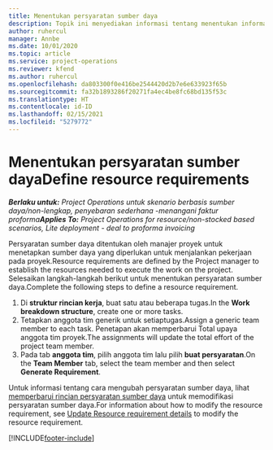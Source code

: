 ```yaml
---
title: Menentukan persyaratan sumber daya
description: Topik ini menyediakan informasi tentang menentukan informasi persyaratan sumber daya.
author: ruhercul
manager: Annbe
ms.date: 10/01/2020
ms.topic: article
ms.service: project-operations
ms.reviewer: kfend
ms.author: ruhercul
ms.openlocfilehash: da803300f0e416be2544420d2b7e6e633923f65b
ms.sourcegitcommit: fa32b1893286f20271fa4ec4be8fc68bd135f53c
ms.translationtype: HT
ms.contentlocale: id-ID
ms.lasthandoff: 02/15/2021
ms.locfileid: "5279772"
---
```

# <a name="define-resource-requirements"></a><span data-ttu-id="2e2d2-103">Menentukan persyaratan sumber daya</span><span class="sxs-lookup"><span data-stu-id="2e2d2-103">Define resource requirements</span></span>

<span data-ttu-id="2e2d2-104">_**Berlaku untuk:** Project Operations untuk skenario berbasis sumber daya/non-lengkap, penyebaran sederhana -menangani faktur proforma_</span><span class="sxs-lookup"><span data-stu-id="2e2d2-104">_**Applies To:** Project Operations for resource/non-stocked based scenarios, Lite deployment - deal to proforma invoicing_</span></span>

<span data-ttu-id="2e2d2-105">Persyaratan sumber daya ditentukan oleh manajer proyek untuk menetapkan sumber daya yang diperlukan untuk menjalankan pekerjaan pada proyek.</span><span class="sxs-lookup"><span data-stu-id="2e2d2-105">Resource requirements are defined by the Project manager to establish the resources needed to execute the work on the project.</span></span> <span data-ttu-id="2e2d2-106">Selesaikan langkah-langkah berikut untuk menentukan persyaratan sumber daya.</span><span class="sxs-lookup"><span data-stu-id="2e2d2-106">Complete the following steps to define a resource requirement.</span></span>

1.  <span data-ttu-id="2e2d2-107">Di **struktur rincian kerja**, buat satu atau beberapa tugas.</span><span class="sxs-lookup"><span data-stu-id="2e2d2-107">In the **Work breakdown structure**, create one or more tasks.</span></span>
2.  <span data-ttu-id="2e2d2-108">Tetapkan anggota tim generik untuk setiaptugas.</span><span class="sxs-lookup"><span data-stu-id="2e2d2-108">Assign a generic team member to each task.</span></span> <span data-ttu-id="2e2d2-109">Penetapan akan memperbarui Total upaya anggota tim proyek.</span><span class="sxs-lookup"><span data-stu-id="2e2d2-109">The assignments will update the total effort of the project team member.</span></span>
3.  <span data-ttu-id="2e2d2-110">Pada tab **anggota tim**, pilih anggota tim lalu pilih **buat persyaratan**.</span><span class="sxs-lookup"><span data-stu-id="2e2d2-110">On the **Team Member** tab, select the team member and then select **Generate Requirement**.</span></span>

<span data-ttu-id="2e2d2-111">Untuk informasi tentang cara mengubah persyaratan sumber daya, lihat [memperbarui rincian persyaratan sumber daya](define-resource-requirements.md) untuk memodifikasi persyaratan sumber daya.</span><span class="sxs-lookup"><span data-stu-id="2e2d2-111">For information about how to modify the resource requirement, see [Update Resource requirement details](define-resource-requirements.md) to modify the resource requirement.</span></span>

[!INCLUDE[footer-include](../includes/footer-banner.md)]